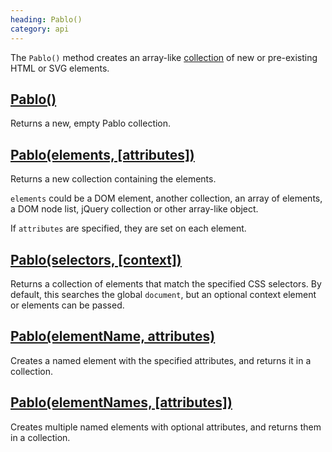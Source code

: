 ```yaml
--- 
heading: Pablo()
category: api
---
```


The `Pablo()` method creates an array-like [collection][collections] of new or pre-existing HTML or SVG elements.


## [Pablo()](/api/pablo/)

Returns a new, empty Pablo collection.


## [Pablo(elements, \[attributes\])](/api/pablo/#pablo-02)

Returns a new collection containing the elements.

`elements` could be a DOM element, another collection, an array of elements, a DOM node list, jQuery collection or other array-like object.

If `attributes` are specified, they are set on each element.


## [Pablo(selectors, \[context\])](/api/pablo/#pablo-03)

Returns a collection of elements that match the specified CSS selectors. By default, this searches the global `document`, but an optional context element or elements can be passed.


## [Pablo(elementName, attributes)](/api/pablo/#pablo-04)

Creates a named element with the specified attributes, and returns it in a collection.


## [Pablo(elementNames, \[attributes\])](/api/pablo/#pablo-05)

Creates multiple named elements with optional attributes, and returns them in a collection.


[collections]: #collections
